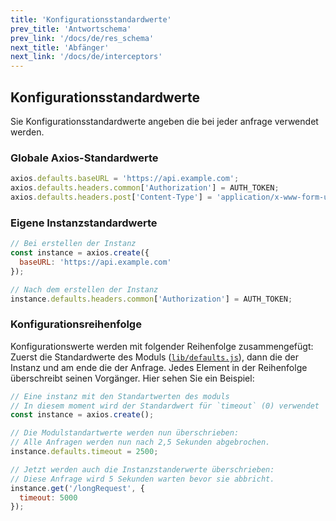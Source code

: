 ```yaml
---
title: 'Konfigurationsstandardwerte'
prev_title: 'Antwortschema'
prev_link: '/docs/de/res_schema'
next_title: 'Abfänger'
next_link: '/docs/de/interceptors'
---
```


## Konfigurationsstandardwerte

Sie Konfigurationsstandardwerte angeben die bei jeder anfrage verwendet werden.

### Globale Axios-Standardwerte

```js
axios.defaults.baseURL = 'https://api.example.com';
axios.defaults.headers.common['Authorization'] = AUTH_TOKEN;
axios.defaults.headers.post['Content-Type'] = 'application/x-www-form-urlencoded';
```

### Eigene Instanzstandardwerte

```js
// Bei erstellen der Instanz
const instance = axios.create({
  baseURL: 'https://api.example.com'
});

// Nach dem erstellen der Instanz
instance.defaults.headers.common['Authorization'] = AUTH_TOKEN;
```

### Konfigurationsreihenfolge

Konfigurationswerte werden mit folgender Reihenfolge zusammengefügt: Zuerst die Standardwerte des Moduls ([`lib/defaults.js`](https://github.com/axios/axios/blob/master/lib/defaults.js#L28)), dann die der Instanz und am ende die der Anfrage. Jedes Element in der Reihenfolge überschreibt seinen Vorgänger. Hier sehen Sie ein Beispiel:

```js
// Eine instanz mit den Standartwerten des moduls
// In diesem moment wird der Standardwert für `timeout` (0) verwendet
const instance = axios.create();

// Die Modulstandartwerte werden nun überschrieben:
// Alle Anfragen werden nun nach 2,5 Sekunden abgebrochen.
instance.defaults.timeout = 2500;

// Jetzt werden auch die Instanzstanderwerte überschrieben:
// Diese Anfrage wird 5 Sekunden warten bevor sie abbricht.
instance.get('/longRequest', {
  timeout: 5000
});
```
